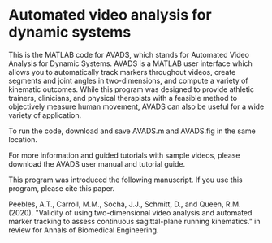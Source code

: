 # Automated video analysis for dynamic systems

This is the MATLAB code for AVADS, which stands for Automated Video Analysis for Dynamic Systems. AVADS is a MATLAB user interface which allows you to automatically track markers throughout videos, create segments and joint angles in two-dimensions, and compute a variety of kinematic outcomes. While this program was designed to provide athletic trainers, clinicians, and physical therapists with a feasible method to objectively measure human movement, AVADS can also be useful for a wide variety of application. 

To run the code, download and save AVADS.m and AVADS.fig in the same location. 

For more information and guided tutorials with sample videos, please download the AVADS user manual and tutorial guide. 

This program was introduced the following manuscript. If you use this program, please cite this paper. 

Peebles, A.T., Carroll, M.M., Socha, J.J., Schmitt, D., and Queen, R.M. (2020). "Validity of using two-dimensional video analysis and automated marker tracking to assess continuous sagittal-plane running kinematics." in review for Annals of Biomedical Engineering. 

